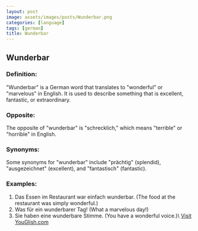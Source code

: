 ```yaml
---
layout: post
image: assets/images/posts/Wunderbar.png
categories: [language]
tags: [german]
title: Wunderbar
---
```


## Wunderbar

### Definition:
"Wunderbar" is a German word that translates to "wonderful" or "marvelous" in English. It is used to describe something that is excellent, fantastic, or extraordinary.

### Opposite:
The opposite of "wunderbar" is "schrecklich," which means "terrible" or "horrible" in English. 

### Synonyms:
Some synonyms for "wunderbar" include "prächtig" (splendid), "ausgezeichnet" (excellent), and "fantastisch" (fantastic).

### Examples:
1. Das Essen im Restaurant war einfach wunderbar. (The food at the restaurant was simply wonderful.)
2. Was für ein wunderbarer Tag! (What a marvelous day!)
3. Sie haben eine wunderbare Stimme. (You have a wonderful voice.)\ <a id="yg-widget-0" class="youglish-widget" data-query="Wunderbar" data-lang="german" data-components="8412" data-auto-start="0" data-bkg-color="theme_light" data-title="How%20to%20pronounce%20Wunderbar%20in%20German"  rel="nofollow" href="https://youglish.com">Visit YouGlish.com</a><script async src="https://youglish.com/public/emb/widget.js" charset="utf-8"></script>